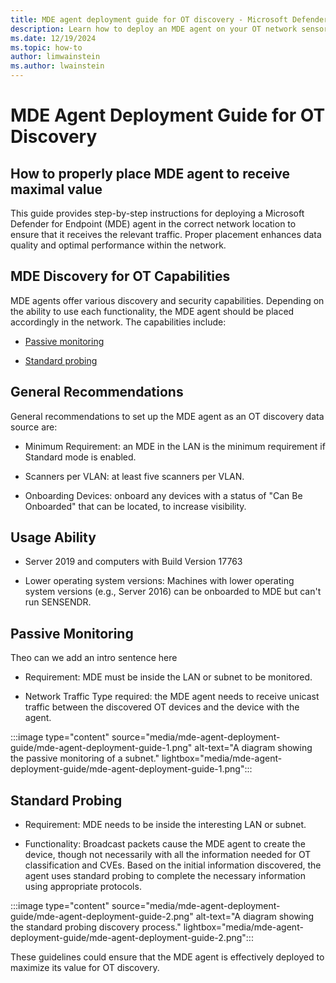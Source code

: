 ```yaml
---
title: MDE agent deployment guide for OT discovery - Microsoft Defender for IoT
description: Learn how to deploy an MDE agent on your OT network sensors.
ms.date: 12/19/2024
ms.topic: how-to
author: limwainstein
ms.author: lwainstein
---
```

<!-- This isnt really a how-to but a concept - is that correct? Limor-->
# MDE Agent Deployment Guide for OT Discovery

## How to properly place MDE agent to receive maximal value

This guide provides step-by-step instructions for deploying a Microsoft Defender for Endpoint (MDE) agent in the correct network location to ensure that it receives the relevant traffic. Proper placement enhances data quality and optimal performance within the network.

## MDE Discovery for OT Capabilities

MDE agents offer various discovery and security capabilities. Depending on the ability to use each functionality,<!-- Theo - what does this mean? --> the MDE agent should be placed accordingly in the network. The capabilities include:

- [Passive monitoring](#passive-monitoring)

- [Standard probing](#standard-probing)

## General Recommendations

General recommendations to set up the MDE agent as an OT discovery data source are:

- Minimum Requirement: an MDE <!-- Theo - what does this mean? -->in the LAN is the minimum requirement if Standard mode is enabled.

- Scanners per VLAN: at least five scanners per VLAN.

- Onboarding Devices: onboard any devices with a status of "Can Be Onboarded" that can be located, to increase visibility.

## Usage Ability

- Server 2019 and computers with Build Version 17763

- Lower operating system versions: Machines with lower operating system versions (e.g., Server 2016) can be onboarded to MDE but can't run SENSENDR.

## Passive Monitoring

Theo can we add an intro sentence here

- Requirement: MDE must be <!-- running on? Theo? not inside-->inside the LAN or subnet to be monitored.

- Network Traffic Type<!-- Theo - do these need to be capitalised, are they a name? --> required: the MDE agent needs to receive unicast traffic between the discovered OT devices and the device with the agent.<!-- Theo - what does this mean? -->

:::image type="content" source="media/mde-agent-deployment-guide/mde-agent-deployment-guide-1.png" alt-text="A diagram showing the passive monitoring of a subnet." lightbox="media/mde-agent-deployment-guide/mde-agent-deployment-guide-1.png":::

## Standard Probing

- Requirement: MDE needs to be <!-- running on? Theo? not inside-->inside the interesting LAN or subnet.

- Functionality: Broadcast packets cause<!-- ?? allow?  --> the MDE agent to create the device, <!-- Theo - what does this mean? create the device in the inventory? link to it?find it? identify it? -->though not necessarily with all the information needed for OT classification and CVEs. Based on the initial information discovered, the agent uses standard probing to complete the necessary information using appropriate protocols.

:::image type="content" source="media/mde-agent-deployment-guide/mde-agent-deployment-guide-2.png" alt-text="A diagram showing the standard probing discovery process." lightbox="media/mde-agent-deployment-guide/mde-agent-deployment-guide-2.png":::

These guidelines could ensure that the MDE agent is effectively deployed to maximize its value for OT discovery.
